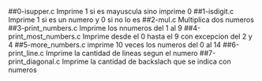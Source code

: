 ##0-isupper.c
Imprime 1 si es mayuscula sino imprime 0
##1-isdigit.c
Imprime 1 si es un numero y 0 si no lo es
##2-mul.c
Multiplica dos numeros
##3-print_numbers.c
Imprime los nnumeros del 1 al 9
##4-print_most_numbers.c
Imprime desde el 0 hasta el 9 con excepcion del 2 y 4
##5-more_numbers.c
imprime 10 veces los numeros del 0 al 14
##6-print_line.c
Imprime la cantidad de lineas segun el numero
##7-print_diagonal.c
Imprime la cantidad de backslach que se indica con numeros

